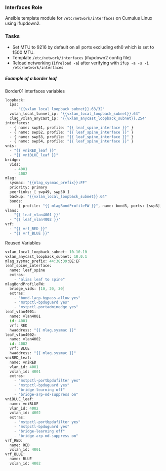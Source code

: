 
### Interfaces Role

Ansible template module for `/etc/network/interfaces` on Cumulus Linux using ifupdown2.

### Tasks

* Set MTU to 9216 by default on all ports excluding eth0 which is set to 1500 MTU.
* Template `/etc/network/interfaces` (ifupdown2 config file)
* Reload networking (`ifreload -a`) after verifying with `ifup -a -s -i /etc/network/interfaces`

##### Example of a border leaf

Border01 interfaces variables
```python
loopback:
  ips:
    - "{{vxlan_local_loopback_subnet}}.63/32"
  vxlan_local_tunnel_ip: "{{vxlan_local_loopback_subnet}}.63"
  clag_vxlan_anycast_ip: "{{vxlan_anycast_loopback_subnet}}.254"
interfaces:
  - { name: swp51, profile: "{{ leaf_spine_interface }}" }
  - { name: swp52, profile: "{{ leaf_spine_interface }}" }
  - { name: swp53, profile: "{{ leaf_spine_interface }}" }
  - { name: swp54, profile: "{{ leaf_spine_interface }}" }
vnis:
  - "{{ vniRED_leaf }}"
  - "{{ vniBLUE_leaf }}"
bridge:
  vids:
    - 4001
    - 4002
mlag:
  sysmac: "{{mlag_sysmac_prefix}}:FF"
  priority: primary
  peerlinks: [ swp49, swp50 ]
  backup: "{{vxlan_local_loopback_subnet}}.64"
  bonds:
    - { profile: "{{ mlagBondProfileFW }}", name: bond3, ports: [swp3], id: 1 }
vlans:
  - "{{ leaf_vlan4001 }}"
  - "{{ leaf_vlan4002 }}"
vrf:
  - "{{ vrf_RED }}"
  - "{{ vrf_BLUE }}"
```

Reused Variables
```python
vxlan_local_loopback_subnet: 10.10.10
vxlan_anycast_loopback_subnet: 10.0.1
mlag_sysmac_prefix: 44:38:39:BE:EF
leaf_spine_interface:
  name: leaf_spine
  extras:
    - "alias leaf to spine"
mlagBondProfileFW:
  bridge_vids: [10, 20, 30]
  extras:
    - "bond-lacp-bypass-allow yes"
    - "mstpctl-bpduguard yes"
    - "mstpctl-portadminedge yes"
leaf_vlan4001:
  name: vlan4001
  id: 4001
  vrf: RED
  hwaddress: "{{ mlag.sysmac }}"
leaf_vlan4002:
  name: vlan4002
  id: 4002
  vrf: BLUE
  hwaddress: "{{ mlag.sysmac }}"
vniRED_leaf:
  name: vniRED
  vlan_id: 4001
  vxlan_id: 4001
  extras:
    - "mstpctl-portbpdufilter yes"
    - "mstpctl-bpduguard yes"
    - "bridge-learning off"
    - "bridge-arp-nd-suppress on"
vniBLUE_leaf:
  name: vniBLUE
  vlan_id: 4002
  vxlan_id: 4002
  extras:
    - "mstpctl-portbpdufilter yes"
    - "mstpctl-bpduguard yes"
    - "bridge-learning off"
    - "bridge-arp-nd-suppress on"
vrf_RED:
  name: RED
  vxlan_id: 4001
vrf_BLUE:
  name: BLUE
  vxlan_id: 4002
```
